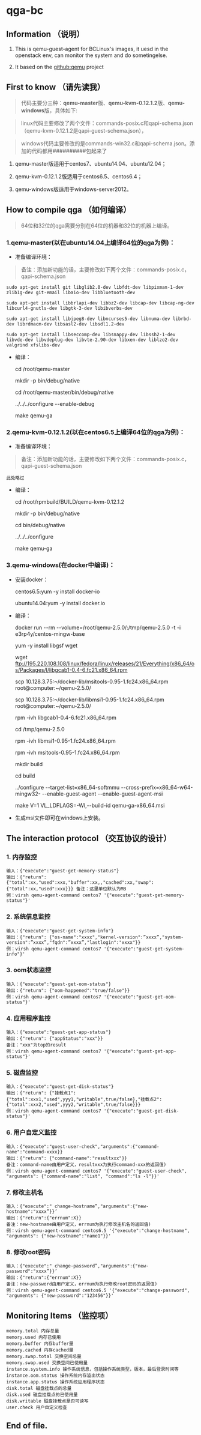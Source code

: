 # qga-bc

## Information （说明）

1. This is qemu-guest-agent for BCLinux's images, it uesd in the openstack env, can monitor the system and do sometingelse.

2. It based on the [github:qemu](https://github.com/qemu/qemu/tree/stable-2.6/qga)  project

## First to know （请先读我）

> 代码主要分三种：**qemu-master**版、**qemu-kvm-0.12.1.2**版、**qemu-windows**版，具体如下:

> linux代码主要修改了两个文件：commands-posix.c和qapi-schema.json（qemu-kvm-0.12.1.2是qapi-guest-schema.json），

> windows代码主要修改的是commands-win32.c和qapi-schema.json。添加的代码都用##########包起来了

1. qemu-master版适用于centos7、ubuntu14.04、ubuntu12.04；

2. qemu-kvm-0.12.1.2版适用于centos6.5、centos6.4；

3. qemu-windows版适用于windows-server2012。

## How to compile qga （如何编译）

> 64位和32位的qga需要分别在64位的机器和32位的机器上编译。

### 1.qemu-master(以在ubuntu14.04上编译64位的qga为例)：

- 准备编译环境：

> 备注：添加新功能的话，主要修改如下两个文件：commands-posix.c，qapi-schema.json

    sudo apt-get install git libglib2.0-dev libfdt-dev libpixman-1-dev zlib1g-dev git-email libaio-dev libbluetooth-dev 

    sudo apt-get install libbrlapi-dev libbz2-dev libcap-dev libcap-ng-dev libcurl4-gnutls-dev libgtk-3-dev libibverbs-dev

    sudo apt-get install libjpeg8-dev libncurses5-dev libnuma-dev librbd-dev librdmacm-dev libsasl2-dev libsdl1.2-dev 

    sudo apt-get install libseccomp-dev libsnappy-dev libssh2-1-dev libvde-dev libvdeplug-dev libvte-2.90-dev libxen-dev liblzo2-dev valgrind xfslibs-dev


- 编译：

    cd /root/qemu-master

    mkdir -p bin/debug/native

    cd /root/qemu-master/bin/debug/native

    ../../../configure --enable-debug

    make qemu-ga

### 2.qemu-kvm-0.12.1.2(以在centos6.5上编译64位的qga为例)：

- 准备编译环境：

> 备注：添加新功能的话，主要修改如下两个文件：commands-posix.c，qapi-guest-schema.json

    此处略过

- 编译：

    cd /root/rpmbuild/BUILD/qemu-kvm-0.12.1.2

    mkdir -p bin/debug/native

    cd bin/debug/native

    ../../../configure

    make qemu-ga

### 3.qemu-windows(在docker中编译)：

- 安装docker：

    centos6.5:yum -y install docker-io

    ubuntu14.04:yum -y install docker.io

- 编译：

    docker run --rm --volume=/root/qemu-2.5.0/:/tmp/qemu-2.5.0 -t -i e3rp4y/centos-mingw-base
    
    yum -y install libgsf wget
    
    wget ftp://195.220.108.108/linux/fedora/linux/releases/21/Everything/x86_64/os/Packages/l/libgcab1-0.4-6.fc21.x86_64.rpm
    
    scp 10.128.3.75:~/docker-lib/msitools-0.95-1.fc24.x86_64.rpm root@computer:~/qemu-2.5.0/

    scp 10.128.3.75:~/docker-lib/libmsi1-0.95-1.fc24.x86_64.rpm root@computer:~/qemu-2.5.0/

    rpm -ivh libgcab1-0.4-6.fc21.x86_64.rpm	

    cd /tmp/qemu-2.5.0

    rpm -ivh libmsi1-0.95-1.fc24.x86_64.rpm

    rpm -ivh msitools-0.95-1.fc24.x86_64.rpm

    mkdir build

    cd build

    ../configure --target-list=x86_64-softmmu --cross-prefix=x86_64-w64-mingw32- --enable-guest-agent --enable-guest-agent-msi

    make V=1 VL_LDFLAGS=-Wl,--build-id qemu-ga-x86_64.msi

- 生成msi文件即可在windows上安装。


## The interaction protocol （交互协议的设计） 

### 1. 内存监控

    输入：{"execute":"guest-get-memory-status"}
    输出：{"return": {"total":xx,"used":xxx,"buffer":xx,,"cached":xx,"swap":{"total":xx,"used":xxx}}} 备注：这里单位默认为MB
    例：virsh qemu-agent-command centos7 '{"execute":"guest-get-memory-status"}'
 

### 2. 系统信息监控
    输入：{"execute":"guest-get-system-info"}
    输出：{"return": {"os-name":"xxxx","kernel-version":”xxxx”,"system-version":”xxxx”,"fqdn":”xxxx”,"lastlogin":"xxxx"}} 
    例：virsh qemu-agent-command centos7 '{"execute":"guest-get-system-info"}'
 
### 3. oom状态监控
    输入：{"execute":"guest-get-oom-status"}
    输出：{"return": {"oom-happened":"true/false"}} 
    例：virsh qemu-agent-command centos7 '{"execute":"guest-get-oom-status"}'
 
### 4. 应用程序监控
    输入：{"execute":"guest-get-app-status"}
    输出：{"return": {"appStatus":"xxx"}} 
    备注："xxx"为top的result
    例：virsh qemu-agent-command centos7 '{"execute":"guest-get-app-status"}'
 
### 5. 磁盘监控
    输入：{"execute":"guest-get-disk-status"}
    输出：{"return": {"挂载点1":{"total":xxx1,"used",yyy1,"writable",true/false},"挂载点2":{"total":xxx2,"used",yyy2,"writable",true/false}}}
    例：virsh qemu-agent-command centos7 '{"execute":"guest-get-disk-status"}'
 
### 6. 用户自定义监控

    输入：{"execute":"guest-user-check","arguments":{"command-name":"command-xxxx}} 
    输出：{"return": {"command-name":"resultxxx"}}
    备注：command-name由用户定义，resultxxx为执行command-xxx的返回值)
    例：virsh qemu-agent-command centos7 '{"execute":"guest-user-check", "arguments": {"command-name":"list", "command":"ls -l"}}'
 
### 7. 修改主机名

    输入：{"execute":" change-hostname”,"arguments":{"new-hostname":"xxxx”}}’
    输出：{"return":{"errnum":X}}
    备注：new-hostname由用户定义，errnum为执行修改主机名的返回值)
    例：virsh qemu-agent-command centos6.5 '{"execute":"change-hostname", "arguments": {"new-hostname":"name1"}}'
 
### 8. 修改root密码

    输入：{"execute":" change-password”,"arguments":{"new-password":"xxxx”}}’
    输出：{"return":{"errnum":X}}
    备注：new-password由用户定义，errnum为执行修改root密码的返回值)
    例：virsh qemu-agent-command centos6.5 '{"execute":"change-password", "arguments": {"new-password":"123456"}}'
 

## Monitoring Items （监控项） 

    memory.total 内存总量
    memory.used 内存已使用
    memory.buffer 内存buffer量
    memory.cached 内存cached量
    memory.swap.total 交换空间总量
    memory.swap.used 交换空间已使用量
    instance.system.info 操作系统信息，包括操作系统类型，版本，最后登录时间等
    instance.oom.status 操作系统内存溢出状态
    instance.app.status 操作系统应用程序状态
    disk.total 磁盘挂载点的总量
    disk.used 磁盘挂载点的已使用量
    disk.writable 磁盘挂载点是否可读写
    user.check 用户自定义检查


## End of file.
